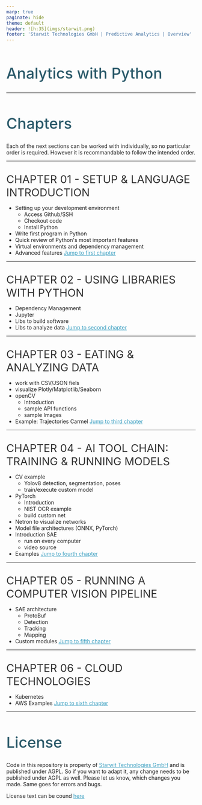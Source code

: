 ```yaml
---
marp: true
paginate: hide
theme: default 
header: ![h:35](imgs/starwit.png)
footer: 'Starwit Technologies GmbH | Predictive Analytics | Overview'
---
```


<!-- _class: lead -->
# Analytics with Python
---
# Chapters

Each of the next sections can be worked with individually, so no particular order is required. However it is recommandable to follow the intended order.

---
## Chapter 01 - Setup & Language introduction
* Setting up your development environment
  * Access Github/SSH
  * Checkout code
  * Install Python
* Write first program in Python
* Quick review of Python's most important features
* Virtual environments and dependency management
* Advanced features
[Jump to first chapter](01-Python+Devtools-Introduction/01-intro.md)
---
## Chapter 02 - Using libraries with Python
* Dependency Management
* Jupyter
* Libs to build software
* Libs to analyze data
[Jump to second chapter](02-Working-with-libraries/02-libraries.md)

---
## Chapter 03 - Eating & Analyzing Data
* work with CSV/JSON fiels
* visualize Plotly/Matplotlib/Seaborn
* openCV
  * Introduction
  * sample API functions
  * sample Images 
* Example: Trajectories Carmel
[Jump to third chapter](03-eating+analyzing-data/data.md)

---
## Chapter 04 - AI tool chain: training & running models 
* CV example 
  * Yolov8 detection, segmentation, poses
  * train/execute custom model
* PyTorch
  * Introduction
  * NIST OCR example
  * build custom net
* Netron to visualize networks
* Model file architectures (ONNX, PyTorch)
* Introduction SAE
  * run on every computer
  * video source
* Examples 
[Jump to fourth chapter](04-AI-tools/ai.md)
---
## Chapter 05 - Running a computer vision pipeline 
* SAE architecture
  * ProtoBuf
  * Detection
  * Tracking
  * Mapping
* Custom modules
[Jump to fifth chapter](05-Computer-Vision-Pipeline/cv-pipeline.md)
---
## Chapter 06 - Cloud Technologies
* Kubernetes
* AWS Examples
[Jump to sixth chapter](06-Cloud/06-cloud.md)
---
# License

Code in this repository is property of [Starwit Technologies GmbH](https://starwit-technologies.de/) and is published under AGPL. So if you want to adapt it, any change needs to be published under AGPL as well. Please let us know, which changes you made. Same goes for errors and bugs.

License text can be cound [here](License)

<style>
header {
  text-align: right;
  font-size: 0.7rem;
  color: #bbb;
  margin: 20px;
  left: 0px;
  right: 0px;
  padding-top: 5px;
}
footer {
  font-size: 0.7rem;
  color: #bbb;
}
section.lead {
  text-align: center;
  margin-bottom: 40px;
}
section {
  font-size: 1.2rem;
}
section.lead h1 {
  font-size: 2.5rem;
  font-weight: 600;
}
section.linked footer {
  display: none;
}
section.linked header {
  display: none;
}
section.quote {
  font-size: 1.0rem;
  text-align: center;
  font-style: italic;
  color: #555;
}

h1 {
  font-size: 2.5rem;
  font-weight: 500;
  color: #2B5A6A;
}
h2 {
  font-size: 1.8rem;
  font-weight: 400;
  color: #333;
  margin-top: 30px;
  margin-bottom: 15px;
  text-transform: uppercase;
}
a {
  color: #3A9FC1;
}
a:hover {
  color: #1E708B; 
  text-decoration: underline; 
}
ul {
  text-align: left
}
</style>
